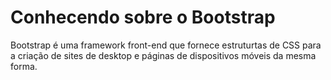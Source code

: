 # Conhecendo sobre o Bootstrap
Bootstrap é uma framework front-end que fornece estruturtas de CSS para a criação de sites de desktop e páginas de dispositivos móveis da mesma forma.
